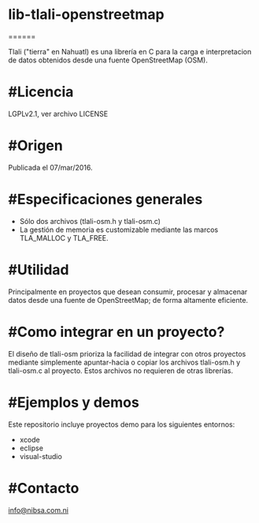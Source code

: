 # lib-tlali-openstreetmap
======

Tlali ("tierra" en Nahuatl) es una librería en C para la carga e interpretacion de datos obtenidos desde una fuente OpenStreetMap (OSM).

#Licencia
======

LGPLv2.1, ver archivo LICENSE

#Origen
======

Publicada el 07/mar/2016.

#Especificaciones generales
======

- Sólo dos archivos (tlali-osm.h y tlali-osm.c)
- La gestión de memoria es customizable mediante las marcos TLA_MALLOC y TLA_FREE.

#Utilidad
======

Principalmente en proyectos que desean consumir, procesar y almacenar datos desde una fuente de OpenStreetMap; de forma altamente eficiente.

#Como integrar en un proyecto?
======

El diseño de tlali-osm prioriza la facilidad de integrar con otros proyectos mediante simplemente apuntar-hacia o copiar los archivos tlali-osm.h y tlali-osm.c al proyecto. Estos archivos no requieren de otras librerías.

#Ejemplos y demos
======

Este repositorio incluye proyectos demo para los siguientes entornos:

- xcode
- eclipse
- visual-studio

#Contacto
======

info@nibsa.com.ni